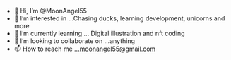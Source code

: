 - 👋 Hi, I’m @MoonAngel55
- 👀 I’m interested in ...Chasing ducks, learning development, unicorns and more 
- 🌱 I’m currently learning ... Digital illustration and nft coding
- 💞️ I’m looking to collaborate on ...anything 
- 📫 How to reach me ...moonangel55@gmail.com 

<!---
MoonAngel55/MoonAngel55 is a ✨ special ✨ repository because its `README.md` (this file) appears on your GitHub profile.
You can click the Preview link to take a look at your changes.
--->
